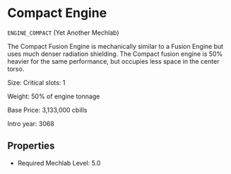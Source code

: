 # Compact Engine

`ENGINE_COMPACT` (Yet Another Mechlab)

The Compact Fusion Engine is mechanically similar to a Fusion Engine but uses much denser radiation shielding. The Compact fusion engine is 50% heavier for the same performance, but occupies less space in the center torso.

Size: Critical slots: 1

Weight: 50% of engine tonnage

Base Price: 3,133,000 cbills

Intro year: 3068

## Properties
* Required Mechlab Level: 5.0 
